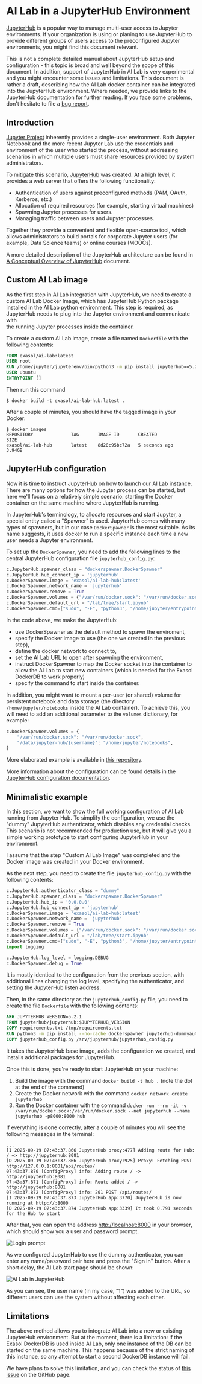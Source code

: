 # AI Lab in a JupyterHub Environment

[JupyterHub](https://jupyter.org/hub) is a popular way to manage multi-user access 
to Jupyter environments. If your organization is using or planing to use JupyterHub to 
provide different groups of users access to the preconfigured Jupyter environments, you might 
find this document relevant.

This is not a complete detailed manual about JupyterHub setup and configuration - this topic is broad
and well beyond the scope of this document. In addition, support of JupyterHub in AI Lab is 
very experimental and you might encounter some issues and limitations. This document is rather 
a draft, describing how the AI Lab docker container can be integrated into the JupyterHub environment. 
Where needed, we provide links to the JupyterHub documentation for further reading.
If you face some problems, don't hesitate to file a [bug report](https://github.com/exasol/ai-lab/issues).

## Introduction

[Jupyter Project](https://jupyter.org/) inherently provides a single-user environment. 
Both Jupyter Notebook and the more recent Jupyter Lab use the credentials and environment of the 
user who started the process, without addressing scenarios in which multiple users must share 
resources provided by system administrators.

To mitigate this scenario, [JupyterHub](https://jupyter.org/hub) was created. At a high level,
it provides a web server that offers the following functionality:

* Authentication of users against preconfigured methods (PAM, OAuth, Kerberos, etc.)
* Allocation of required resources (for example, starting virtual machines)
* Spawning Jupyter processes for users.
* Managing traffic between users and Jupyter processes.

Together they provide a convenient and flexible open-source tool, which allows administrators to build 
portals for corporate Jupyter users (for example, Data Science teams) or online courses (MOOCs).

A more detailed description of the JupyterHub architecture can be found in 
[A Conceptual Overview of JupyterHub](https://jupyterhub.readthedocs.io/en/stable/explanation/concepts.html) 
document.

## Custom AI Lab image

As the first step in AI Lab integration with JupyterHub, we need to create a custom AI Lab Docker Image, 
which has JupyterHub Python package installed in the AI Lab python environment.
This step is required, as JupyterHub needs to plug into the Jupyter environment and communicate with  
the running Jupyter processes inside the container.

To create a custom AI Lab image, create a file named `Dockerfile` with the following contents:

```dockerfile
FROM exasol/ai-lab:latest
USER root
RUN /home/jupyter/jupyterenv/bin/python3 -m pip install jupyterhub==5.2.1
USER ubuntu
ENTRYPOINT []
```

Then run this command
```shell
$ docker build -t exasol/ai-lab-hub:latest .
```

After a couple of minutes, you should have the tagged image in your Docker:
```shell
$ docker images
REPOSITORY              TAG       IMAGE ID       CREATED              SIZE
exasol/ai-lab-hub       latest    8d20c95bc72a   5 seconds ago        3.94GB
```

## JupyterHub configuration

Now it is time to instruct JupyterHub on how to launch our AI Lab instance.
There are many options for how the Jupyter process can be started, but here we'll focus 
on a relatively simple scenario: starting the Docker container on the same machine
where JupyterHub is running.

In JupyterHub's terminology, to allocate resources and start Jupyter, a special entity 
called a "Spawner" is used. JupyterHub comes with many types of spawners, but in our 
case `DockerSpawner` is the most suitable. As its name suggests, it uses docker to 
run a specific instance each time a new user needs a Jupyter environment.

To set up the `DockerSpawner`, you need to add the following lines to the central JupyterHub 
configuration file `jupyterhub_config.py`:

```python
c.JupyterHub.spawner_class = "dockerspawner.DockerSpawner"
c.JupyterHub.hub_connect_ip = 'jupyterhub'
c.DockerSpawner.image = 'exasol/ai-lab-hub:latest'
c.DockerSpawner.network_name = 'jupyterhub'
c.DockerSpawner.remove = True
c.DockerSpawner.volumes = {"/var/run/docker.sock": "/var/run/docker.sock"}
c.DockerSpawner.default_url = "/lab/tree/start.ipynb"
c.DockerSpawner.cmd=["sudo", "-E", "python3", "/home/jupyter/entrypoint.py", "--notebook-defaults", "/home/jupyter/notebook-defaults", "--notebooks", "/home/jupyter/notebooks", "--home", "/home/jupyter", "--jupyter-server", "/home/jupyter/jupyterenv/bin/jupyterhub-singleuser", "--port", "8000", "--user", "jupyter", "--group", "jupyter", "--docker-group", "docker", "--password", "ailab", "--jupyter-logfile", "/home/jupyter/jupyter-server.log", "--venv", "/home/jupyter/jupyterenv"]
```

In the code above, we make the JupyterHub:
- use DockerSpawner as the default method to spawn the enviroment,
- specify the Docker image to use (the one we created in the previous step),
- define the docker network to connect to, 
- set the AI Lab URL to open after spawning the environment,
- instruct DockerSpawner to map the Docker socket into the container to allow the AI Lab to start new containers (which is needed for the Exasol DockerDB to work properly)
- specify the command to start inside the container.

In addition, you might want to mount a per-user (or shared) volume for persistent notebook and data storage (the directory `/home/jupyter/notebooks` inside the AI Lab container).
To achieve this, you will need to add an additional parameter to the `volumes` dictionary, for example:

```python
c.DockerSpawner.volumes = {
    "/var/run/docker.sock": "/var/run/docker.sock",
    "/data/jupyter-hub/{username}": "/home/jupyter/notebooks",
}
```
More elaborated example is available in [this repository](https://github.com/jupyterhub/jupyterhub-deploy-docker/blob/main/basic-example/jupyterhub_config.py).

More information about the configuration can be found details in the 
[JupyterHub configuration documentation](https://jupyterhub.readthedocs.io/en/stable/tutorial/getting-started/config-basics.html).

## Minimalistic example

In this section, we want to show the full working configuration of AI Lab running 
from Jupyter Hub. To simplify the configuration, we use the "dummy" JupyterHub authenticator,
which disables any credential checks. This scenario is not recommended for production use,
but it will give you a simple working prototype to start configuring JupyterHub in your
environment.

I assume that the step "Custom AI Lab Image" was completed and the Docker image was created 
in your Docker environment.

As the next step, you need to create the file `jupyterhub_config.py` with the following contents:

```python
c.JupyterHub.authenticator_class = "dummy"
c.JupyterHub.spawner_class = "dockerspawner.DockerSpawner"
c.JupyterHub.hub_ip = '0.0.0.0'
c.JupyterHub.hub_connect_ip = 'jupyterhub'
c.DockerSpawner.image = 'exasol/ai-lab-hub:latest'
c.DockerSpawner.network_name = 'jupyterhub'
c.DockerSpawner.remove = True
c.DockerSpawner.volumes = {"/var/run/docker.sock": "/var/run/docker.sock"}
c.DockerSpawner.default_url = "/lab/tree/start.ipynb"
c.DockerSpawner.cmd=["sudo", "-E", "python3", "/home/jupyter/entrypoint.py", "--notebook-defaults", "/home/jupyter/notebook-defaults", "--notebooks", "/home/jupyter/notebooks", "--home", "/home/jupyter", "--jupyter-server", "/home/jupyter/jupyterenv/bin/jupyterhub-singleuser", "--port", "8000", "--user", "jupyter", "--group", "jupyter", "--docker-group", "docker", "--password", "ailab", "--jupyter-logfile", "/home/jupyter/jupyter-server.log", "--venv", "/home/jupyter/jupyterenv"]
import logging

c.JupyterHub.log_level = logging.DEBUG
c.DockerSpawner.debug = True
```

It is mostly identical to the configuration from the previous section, with additional lines 
changing the log level, specifying the authenticator, and setting the JupyterHub listen address.

Then, in the same directory as the `jupyterhub_config.py` file, you need to create the file `Dockerfile`
with the following contents:

```dockerfile
ARG JUPYTERHUB_VERSION=5.2.1
FROM jupyterhub/jupyterhub:$JUPYTERHUB_VERSION
COPY requirements.txt /tmp/requirements.txt
RUN python3 -m pip install --no-cache dockerspawner jupyterhub-dummyauthenticator
COPY jupyterhub_config.py /srv/jupyterhub/jupyterhub_config.py
```

It takes the JupyterHub base image, adds the configuration we created, and installs additional packages
for JupyterHub.

Once this is done, you're ready to start JupyterHub on your machine:
1. Build the image with the command `docker build -t hub .` (note the dot at the end of the commend)
2. Create the Docker network with the command `docker network create jupyterhub`
3. Run the Docker container with the command `docker run --rm -it -v /var/run/docker.sock:/var/run/docker.sock --net jupyterhub --name jupyterhub -p8000:8000 hub`

If everything is done correctly, after a couple of minutes you will see the following messages
in the terminal:

```text
...
[I 2025-09-19 07:43:37.866 JupyterHub proxy:477] Adding route for Hub: / => http://jupyterhub:8081
[D 2025-09-19 07:43:37.866 JupyterHub proxy:925] Proxy: Fetching POST http://127.0.0.1:8001/api/routes/
07:43:37.870 [ConfigProxy] info: Adding route / -> http://jupyterhub:8081
07:43:37.871 [ConfigProxy] info: Route added / -> http://jupyterhub:8081
07:43:37.872 [ConfigProxy] info: 201 POST /api/routes/ 
[I 2025-09-19 07:43:37.873 JupyterHub app:3770] JupyterHub is now running at http://:8000
[D 2025-09-19 07:43:37.874 JupyterHub app:3339] It took 0.791 seconds for the Hub to start
```

After that, you can open the address [http://localhost:8000]() in your browser, which should
show you a user and password prompt.

![Login prompt](jh-login.png)

As we configured JupyterHub to use the dummy authenticator, you can enter any name/password pair here 
and press the "Sign in" button. After a short delay, the AI Lab start page should be shown:

![AI Lab in JupyterHub](jh-ai-lab.png)

As you can see, the user name (in my case, "1") was added to the URL, so different users can 
use the system without affecting each other.

## Limitations 

The above method allows you to integrate AI Lab into a new or existing JupyterHub environment.
But at the moment, there is a limitation: if the Exasol DockerDB is used inside AI Lab, only one 
instance of the DB can be started on the same machine. This happens because of the strict naming of this 
instance, so any attempt to start a second DockerDB instance will fail.

We have plans to solve this limitation, and you can check the status of 
[this issue](https://github.com/exasol/ai-lab/issues/410) on the GitHub page.
